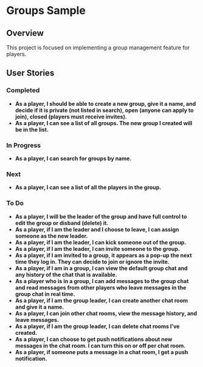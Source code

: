 # Groups Sample

## Overview

This project is focused on implementing a group management feature for players.

## User Stories

### Completed

- **As a player, I should be able to create a new group, give it a name, and decide if it is private (not listed in search), open (anyone can apply to join), closed (players must receive invites).**
- **As a player, I can see a list of all groups. The new group I created will be in the list.**

### In Progress

- **As a player, I can search for groups by name.**

### Next

- **As a player, I can see a list of all the players in the group.**

### To Do

- **As a player, I will be the leader of the group and have full control to edit the group or disband (delete) it.**
- **As a player, if I am the leader and I choose to leave, I can assign someone as the new leader.**
- **As a player, if I am the leader, I can kick someone out of the group.**
- **As a player, if I am the leader, I can invite someone to the group.**
- **As a player, if I am invited to a group, it appears as a pop-up the next time they log in. They can decide to join or ignore the invite.**
- **As a player, if I am in a group, I can view the default group chat and any history of the chat that is available.**
- **As a player who is in a group, I can add messages to the group chat and read messages from other players who leave messages in the group chat in real time.**
- **As a player, if I am the group leader, I can create another chat room and give it a name.**
- **As a player, I can join other chat rooms, view the message history, and leave messages.**
- **As a player, if I am the group leader, I can delete chat rooms I’ve created.**
- **As a player, I can choose to get push notifications about new messages in the chat room. I can turn this on or off per chat room.**
- **As a player, if someone puts a message in a chat room, I get a push notification.**
